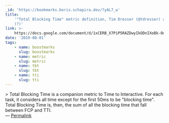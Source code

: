 ```yaml
---
_id: 'https://bookmarks.boris.schapira.dev/?yAL7_w'
title:
    '"Total Blocking Time" metric definition, Tim Dresser (@tdresser) and dproy
    (?)'
link: >-
    https://docs.google.com/document/d/1xCERB_X7PiP5RAZDwyIkODnIXoBk-Oo7Mi9266aEdGg/edit
date: '2019-08-01'
tags:
    - name: boostmarks
      slug: boostmarks
    - name: metric
      slug: metric
    - name: tbt
      slug: tbt
    - name: tti
      slug: tti
---
```


&gt; Total Blocking Time is a companion metric to Time to Interactive. For each
task, it considers all time except for the first 50ms to be &quot;blocking
time&quot;. Total Blocking Time is, then, the sum of all the blocking time that
fall between FCP and TTI. <br>&#8212;
<a href="https://bookmarks.boris.schapira.dev/?yAL7_w" title="Permalink">Permalink</a>
